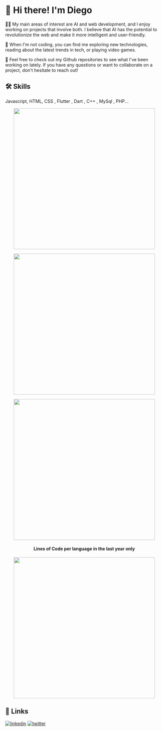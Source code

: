 
# 👋 Hi there! I'm Diego



👨‍💻 My main areas of interest are AI and web development, and I enjoy working on projects that involve both. I believe that AI has the potential to revolutionize the web and make it more intelligent and user-friendly.

🚀 When I'm not coding, you can find me exploring new technologies, reading about the latest trends in tech, or playing video games.

🌟 Feel free to check out my Github repositories to see what I've been working on lately. If you have any questions or want to collaborate on a project, don't hesitate to reach out!


## 🛠 Skills
Javascript, HTML, CSS , Flutter , Dart , C++ , MySql , PHP...

<p align="center">
	<img width="450em" src="https://github-readme-stats.vercel.app/api?username=diego1403&show_icons=true&include_all_commits=true&count_private=true&hide_border=true&theme=dark" />
</p>

<p align="center">
	<img width="450em" src="https://github-readme-streak-stats.herokuapp.com/?user=diego1403&include_all_commits=true&hide_border=true&theme=dark"/>
</p>

<p align="center">
	<img width="450em" src="https://github-readme-stats.vercel.app/api/top-langs/?username=diego1403&layout=compact&custom_title=Most%20used%20languages&langs_count=10&include_all_commits=true&hide_progress=false&hide_border=true&theme=dark&hide=">
</p>

<h4 align="center">Lines of Code per language in the last year only</h4>
<p align="center">
	<img width="450em" src="https://api.githubtrends.io/user/svg/diego1403/langs?time_range=one_year&include_private=True&loc_metric=changed&theme=dark">
</p>


## 🔗 Links
[![linkedin](https://img.shields.io/badge/linkedin-0A66C2?style=for-the-badge&logo=linkedin&logoColor=white)](https://www.linkedin.com/in/diego1403/)
[![twitter](https://img.shields.io/badge/twitter-1DA1F2?style=for-the-badge&logo=twitter&logoColor=white)](https://twitter.com/HolaSoyDiegooo)

